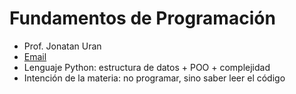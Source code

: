 # Fundamentos de Programación

* Prof. Jonatan Uran
* [Email](jonuran@gmail.com)
* Lenguaje Python: estructura de datos + POO + complejidad
* Intención de la materia: no programar, sino saber leer el código
